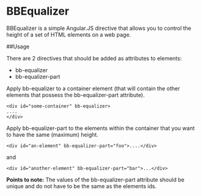 # BBEqualizer

BBEqualizer is a simple Angular.JS directive that allows you to control the 
height of a set of HTML elements on a web page.

##Usage

There are 2 directives that should be added as attributes to elements:

* bb-equalizer
* bb-equalizer-part

Apply bb-equalizer to a container element (that will contain the other 
elements that possess the bb-equalizer-part attribute).

```
<div id="some-container" bb-equalizer>
....
</div>
```

Apply bb-equalizer-part to the elements within the container that you want to have the same (maximum) height.

```
<div id="an-element" bb-equalizer-part="foo">....</div>
```

and 

```
<div id="another-element" bb-equalizer-part="bar">...</div>
```

**Points to note:** The values of the bb-equalizer-part attribute should be unique and do not have to be the same as the elements ids.